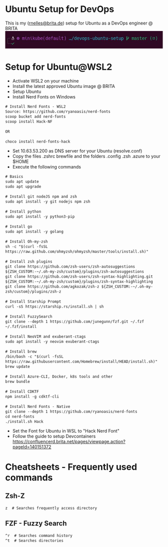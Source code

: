 # Ubuntu Setup for DevOps

This is my (rnelles@brita.de) setup for Ubuntu as a DevOps engineer @ BRITA
![Setup](ubuntu.JPG)

# Setup for Ubuntu@WSL2

- Activate WSL2 on your machine 
- Install the latest approved Ubuntu image @ BRITA
- Setup Ubuntu
- Install Nerd Fonts on Windows

```
# Install Nerd Fonts - WSL2
Source: https://github.com/ryanoasis/nerd-fonts
scoop bucket add nerd-fonts
scoop install Hack-NF

OR

choco install nerd-fonts-hack
```

- Set 10.63.53.200 as DNS server for your Ubuntu (resolve.conf)
- Copy the files .zshrc brewfile and the folders .config .zsh .azure to your $HOME 
- Execute the following commands

```
# Basics
sudo apt update
sudo apt upgrade

# Install git nodeJS npm and zsh
sudo apt install -y git nodejs npm zsh

# Install python
sudo apt install -y python3-pip

# Install go
sudo apt install -y golang

# Install Oh-my-zsh
sh -c "$(curl -fsSL https://raw.github.com/ohmyzsh/ohmyzsh/master/tools/install.sh)"

# Install zsh plugins
git clone https://github.com/zsh-users/zsh-autosuggestions ${ZSH_CUSTOM:-~/.oh-my-zsh/custom}/plugins/zsh-autosuggestions
git clone https://github.com/zsh-users/zsh-syntax-highlighting.git ${ZSH_CUSTOM:-~/.oh-my-zsh/custom}/plugins/zsh-syntax-highlighting
git clone https://github.com/agkozak/zsh-z ${ZSH_CUSTOM:-~/.oh-my-zsh/custom}/plugins/zsh-z

# Install Starship Prompt
curl -sS https://starship.rs/install.sh | sh

# Install FuzzySearch
git clone --depth 1 https://github.com/junegunn/fzf.git ~/.fzf
~/.fzf/install

# Install NeoVIM and exuberant-ctags
sudo apt install -y neovim exuberant-ctags

# Install brew
/bin/bash -c "$(curl -fsSL https://raw.githubusercontent.com/Homebrew/install/HEAD/install.sh)"
brew update

# Install Azure-CLI, Docker, k8s tools and other
brew bundle

# Install CDKTF
npm install -g cdktf-cli

# Install Nerd Fonts - Native
git clone --depth 1 https://github.com/ryanoasis/nerd-fonts
cd nerd-fonts
./install.sh Hack
```
- Set the Font for Ubuntu in WSL to "Hack Nerd Font"
- Follow the guide to setup Devcontainers https://confluencerd.brita.net/pages/viewpage.action?pageId=140151372


# Cheatsheets - Frequently used commands

## Zsh-Z
```
z  # Searches frequently access directory
```
## FZF - Fuzzy Search
```
^r  # Searches command history
^t  # Searches directories
```